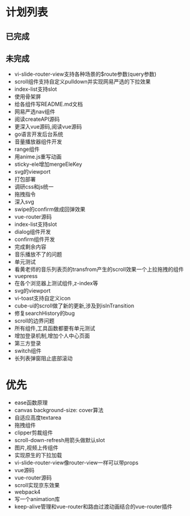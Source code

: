 # 计划列表

## 已完成

## 未完成
- vi-slide-router-view支持各种场景的$route参数(query参数)
- scroll组件支持自定义pulldown并实现网易严选的下拉效果
- index-list支持slot
- 使用骨架屏
- 给各组件写README.md文档
- 网易严选nav组件
- 阅读createAPI源码
- 更深入vue源码,阅读vue源码
- go语言开发后台系统
- 音量播放器组件开发
- range组件
- 用anime.js重写动画
- sticky-ele增加mergeEleKey
- svg的viewport
- 打包部署
- 调研css和js统一
- 拖拽指令
- 深入svg
- swipe的confirm做成回弹效果
- vue-router源码
- index-list支持slot
- dialog组件开发
- confirm组件开发
- 完成剩余内容
- 音乐播放不了的问题
- 单元测试
- 看黄老师的音乐列表页的transfrom产生的scroll效果一个上拉拖拽的组件
- vuepress
- 在各个浏览器上测试组件,z-index等
- svg的viewport
- vi-toast支持自定义icon
- cube-ui的scroll做了新的更新,涉及到isInTransition
- 修复searchHistory的bug
- scroll的边界问题
- 所有组件,工具函数都要有单元测试
- 增加登录机制,增加个人中心页面
- 第三方登录
- switch组件
- 长列表弹窗阻止底部滚动

# 优先
- ease函数原理
- canvas background-size: cover算法
- 自适应高度textarea
- 拖拽组件
- clipper剪裁组件
- scroll-down-refresh用箭头做默认slot
- 图片,视频上传组件
- 实现原生的下拉加载
- vi-slide-router-view像router-view一样可以带props
- vue源码
- vue-router源码
- scroll实现京东效果
- webpack4
- 写一个animation库
- keep-alive管理和vue-router和路由过渡动画结合的vue-router插件
